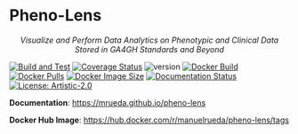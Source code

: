 # Pheno-Lens
<p align="center">
    <em>Visualize and Perform Data Analytics on Phenotypic and Clinical Data Stored in GA4GH Standards and Beyond</em>
</p>

[![Build and Test](https://github.com/mrueda/pheno-lens/actions/workflows/build-and-test.yml/badge.svg)](https://github.com/mrueda/pheno-lens/actions/workflows/build-and-test.yml)
[![Coverage Status](https://coveralls.io/repos/github/CNAG-Biomedical-Informatics/pheno-lens/badge.svg?branch=main)](https://coveralls.io/github/CNAG-Biomedical-Informatics/pheno-lens?branch=main)
![version](https://img.shields.io/badge/version-0.04_beta-orange)
[![Docker Build](https://github.com/mrueda/pheno-lens/actions/workflows/docker-build.yml/badge.svg)](https://github.com/mrueda/pheno-lens/actions/workflows/docker-build.yml)
[![Docker Pulls](https://badgen.net/docker/pulls/manuelrueda/pheno-lens?icon=docker&label=pulls)](https://hub.docker.com/r/manuelrueda/pheno-lens/)
[![Docker Image Size](https://badgen.net/docker/size/manuelrueda/pheno-lens?icon=docker&label=image%20size)](https://hub.docker.com/r/manuelrueda/pheno-lens/)
[![Documentation Status](https://github.com/mrueda/pheno-lens/actions/workflows/documentation.yml/badge.svg)](https://github.com/mrueda/pheno-lens/actions/workflows/documentation.yml)
[![License: Artistic-2.0](https://img.shields.io/badge/License-Artistic%202.0-0298c3.svg)](https://opensource.org/licenses/Artistic-2.0)

**Documentation**: <a href="https://mrueda.github.io/pheno-lens" target="_blank">https://mrueda.github.io/pheno-lens</a>

**Docker Hub Image**: <a href="https://hub.docker.com/r/manuelrueda/pheno-lens/tags" target="_blank">https://hub.docker.com/r/manuelrueda/pheno-lens/tags</a>
